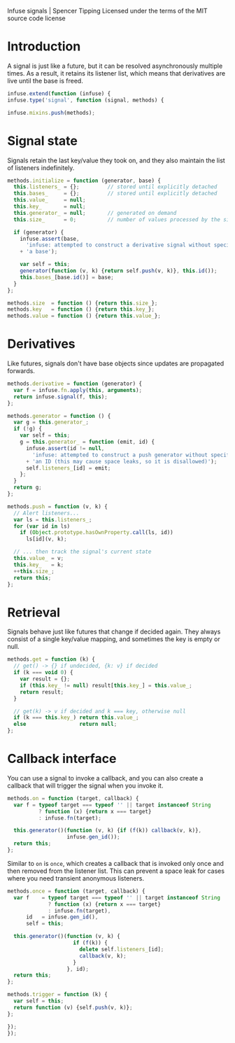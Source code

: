 Infuse signals | Spencer Tipping
Licensed under the terms of the MIT source code license

# Introduction

A signal is just like a future, but it can be resolved asynchronously multiple
times. As a result, it retains its listener list, which means that derivatives
are live until the base is freed.

```js
infuse.extend(function (infuse) {
infuse.type('signal', function (signal, methods) {
```

```js
infuse.mixins.push(methods);
```

# Signal state

Signals retain the last key/value they took on, and they also maintain the list
of listeners indefinitely.

```js
methods.initialize = function (generator, base) {
  this.listeners_ = {};         // stored until explicitly detached
  this.bases_     = {};         // stored until explicitly detached
  this.value_     = null;
  this.key_       = null;
  this.generator_ = null;       // generated on demand
  this.size_      = 0;          // number of values processed by the signal
```

```js
  if (generator) {
    infuse.assert(base,
      'infuse: attempted to construct a derivative signal without specifying '
    + 'a base');
```

```js
    var self = this;
    generator(function (v, k) {return self.push(v, k)}, this.id());
    this.bases_[base.id()] = base;
  }
};
```

```js
methods.size  = function () {return this.size_};
methods.key   = function () {return this.key_};
methods.value = function () {return this.value_};
```

# Derivatives

Like futures, signals don't have base objects since updates are propagated
forwards.

```js
methods.derivative = function (generator) {
  var f = infuse.fn.apply(this, arguments);
  return infuse.signal(f, this);
};
```

```js
methods.generator = function () {
  var g = this.generator_;
  if (!g) {
    var self = this;
    g = this.generator_ = function (emit, id) {
      infuse.assert(id != null,
        'infuse: attempted to construct a push generator without specifying '
      + 'an ID (this may cause space leaks, so it is disallowed)');
      self.listeners_[id] = emit;
    };
  }
  return g;
};
```

```js
methods.push = function (v, k) {
  // Alert listeners...
  var ls = this.listeners_;
  for (var id in ls)
    if (Object.prototype.hasOwnProperty.call(ls, id))
      ls[id](v, k);
```

```js
  // ... then track the signal's current state
  this.value_ = v;
  this.key_   = k;
  ++this.size_;
  return this;
};
```

# Retrieval

Signals behave just like futures that change if decided again. They always
consist of a single key/value mapping, and sometimes the key is empty or null.

```js
methods.get = function (k) {
  // get() -> {} if undecided, {k: v} if decided
  if (k === void 0) {
    var result = {};
    if (this.key_ != null) result[this.key_] = this.value_;
    return result;
  }
```

```js
  // get(k) -> v if decided and k === key, otherwise null
  if (k === this.key_) return this.value_;
  else                 return null;
};
```

# Callback interface

You can use a signal to invoke a callback, and you can also create a callback
that will trigger the signal when you invoke it.

```js
methods.on = function (target, callback) {
  var f = typeof target === typeof '' || target instanceof String
          ? function (x) {return x === target}
          : infuse.fn(target);
```

```js
  this.generator()(function (v, k) {if (f(k)) callback(v, k)},
                   infuse.gen_id());
  return this;
};
```

Similar to `on` is `once`, which creates a callback that is invoked only once
and then removed from the listener list. This can prevent a space leak for
cases where you need transient anonymous listeners.

```js
methods.once = function (target, callback) {
  var f    = typeof target === typeof '' || target instanceof String
             ? function (x) {return x === target}
             : infuse.fn(target),
      id   = infuse.gen_id(),
      self = this;
```

```js
  this.generator()(function (v, k) {
                     if (f(k)) {
                       delete self.listeners_[id];
                       callback(v, k);
                     }
                   }, id);
  return this;
};
```

```js
methods.trigger = function (k) {
  var self = this;
  return function (v) {self.push(v, k)};
};
```

```js
});
});

```
